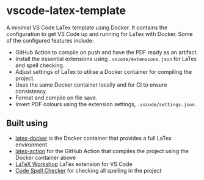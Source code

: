 # vscode-latex-template

A minimal VS Code LaTex template using Docker. It contains the configuration to get VS Code up and running for LaTex with Docker. Some of the configured features include:

- GitHub Action to compile on push and have the PDF ready as an artifact.
- Install the essential extensions using `.vscode/extensions.json` for LaTex and spell checking.
- Adjust settings of LaTex to utilise a Docker container for compiling the project.
- Uses the same Docker container locally and for CI to ensure consistency.
- Format and compile on file save.
- Invert PDF colours using the extension settings, `.vscode/settings.json`.

## Built using

- [latex-docker](https://github.com/xu-cheng/latex-docker) is the Docker container that provides a full LaTex environment
- [latex-action](https://github.com/xu-cheng/latex-action) for the GitHub Action that compiles the project using the Docker container above
- [LaTeX Workshop](https://marketplace.visualstudio.com/items?itemName=James-Yu.latex-workshop) LaTex extension for VS Code
- [Code Spell Checker](https://marketplace.visualstudio.com/items?itemName=streetsidesoftware.code-spell-checker) for checking all spelling in the project
